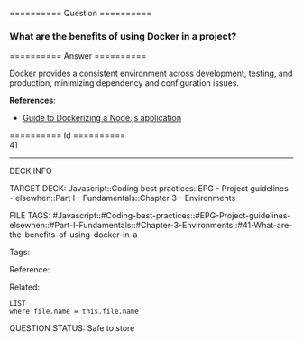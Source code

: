 ========== Question ==========  

### What are the benefits of using Docker in a project?  

========== Answer ==========  

Docker provides a consistent environment across development, testing, and production, minimizing dependency and configuration issues.

**References**:

-   [Guide to Dockerizing a Node.js application](https://hackernoon.com/how-to-dockerize-a-node-js-application-4fbab45a0c19)

========== Id ==========  
41

---

DECK INFO

TARGET DECK: Javascript::Coding best practices::EPG - Project guidelines - elsewhen::Part I - Fundamentals::Chapter 3 - Environments

FILE TAGS: #Javascript::#Coding-best-practices::#EPG-Project-guidelines-elsewhen::#Part-I-Fundamentals::#Chapter-3-Environments::#41-What-are-the-benefits-of-using-docker-in-a

Tags:

Reference:

Related:

```dataview
LIST
where file.name = this.file.name
```

QUESTION STATUS: Safe to store
